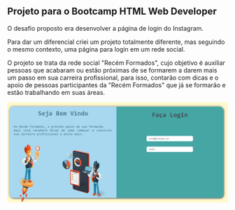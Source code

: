 ## Projeto para o Bootcamp HTML Web Developer

O desafio proposto era desenvolver a página de login do Instagram.

Para dar um diferencial criei um projeto totalmente diferente, mas seguindo o mesmo contexto, uma página para login em um rede social.

O projeto se trata da rede social "Recém Formados", cujo objetivo é auxiliar pessoas que acabaram ou estão próximas de se formarem a darem mais um passo em sua carreira profissional, para isso, contarão com dicas e o apoio de pessoas participantes da "Recém Formados" que já se formarão e estão trabalhando em suas áreas.

![PRINT DO PROJETO](https://github.com/AnaniasBarbosa/Recem-Formados/blob/main/img/Print.png?raw=true "Tela Inicial")
